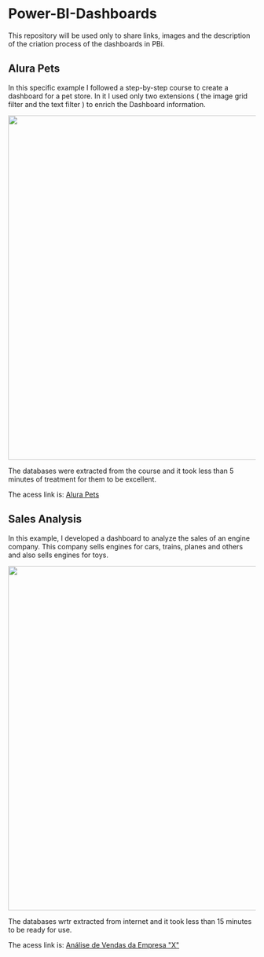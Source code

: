 # Power-BI-Dashboards
This repository will be used only to share links, images and the description of the criation process of the dashboards in PBi.


<h2><span>Alura Pets</span></h2>


In this specific example I followed a step-by-step course to create a dashboard for a pet store. In it I used only two extensions ( the image grid filter and the text filter ) to enrich the Dashboard information.


<div align="center">
<img src="https://user-images.githubusercontent.com/77907781/178395172-64674792-0325-4019-8dcf-f0bda100761b.PNG" width="700px" />
</div>

The databases were extracted from the course and it took less than 5 minutes of treatment for them to be excellent.

The acess link is: [Alura Pets](https://app.powerbi.com/view?r=eyJrIjoiZWVhYjY3ZmUtMTEwNS00MWYwLTg2NzMtOGUxOTc4NDE2OGZkIiwidCI6ImNkNWMyODBkLTdiZTgtNDRiMi05YjU3LTkxNzg4YWVkYmQzNSJ9)

<h2><span> Sales Analysis </span></h2>


In this example, I developed a dashboard to analyze the sales of an engine company.
This company sells engines for cars, trains, planes and others and also sells engines for toys.


<div align="center">
  <img src="[[![POWER BI - CASE DE ANÁLISE DE FÁBRICA DE MOTORES](https://user-images.githubusercontent.com/77907781/182263466-1eacfc3e-e589-4431-b57c-7949c6435fde.png)](https://user-images.githubusercontent.com/77907781/182263466-1eacfc3e-e589-4431-b57c-7949c6435fde.png)](https://user-images.githubusercontent.com/77907781/182263466-1eacfc3e-e589-4431-b57c-7949c6435fde.png)" width="700px" />
</div>


The databases wrtr extracted from internet and it took less than 15 minutes to be ready for use. 


The acess link is: [Análise de Vendas da Empresa "X"](https://app.powerbi.com/view?r=eyJrIjoiNmI4ODEzMmUtMGZlZS00MTNjLWE5MTAtZjljNGU4YjhiNjAzIiwidCI6ImNkNWMyODBkLTdiZTgtNDRiMi05YjU3LTkxNzg4YWVkYmQzNSJ9)
